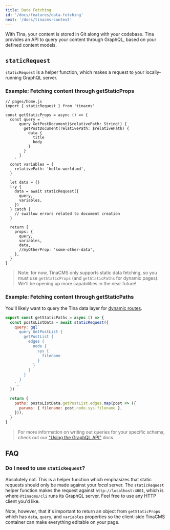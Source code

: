 ```yaml
---
title: Data Fetching
id: '/docs/features/data-fetching'
next: '/docs/tinacms-context'
---
```


With Tina, your content is stored in Git along with your codebase. Tina provides an API to query your content through GraphQL, based on your defined content models.

## `staticRequest`

`staticRequest` is a helper function, which makes a request to your locally-running GraphQL server.

### Example: Fetching content through getStaticProps

```tsx
// pages/home.js
import { staticRequest } from 'tinacms'

const getStaticProps = async () => {
  const query = `
      query GetPostDocument($relativePath: String!) {
        getPostDocument(relativePath: $relativePath) {
          data {
            title
            body
          }
        }
      }
    `
  const variables = {
    relativePath: 'hello-world.md',
  }

  let data = {}
  try {
    data = await staticRequest({
      query,
      variables,
    })
  } catch {
    // swallow errors related to document creation
  }

  return {
    props: {
      query,
      variables,
      data,
      //myOtherProp: 'some-other-data',
    },
  }
}
```

> Note: for now, TinaCMS only supports static data fetching, so you must use `getStaticProps` (and `getStaticPaths` for dynamic pages). We'll be opening up more capabilities in the near future!

### Example: Fetching content through getStaticPaths

You'll likely want to query the Tina data layer for [dynamic routes](https://nextjs.org/docs/basic-features/data-fetching#getstaticpaths-static-generation).

```js
export const getStaticPaths = async () => {
  const postsListData = await staticRequest({
    query: gql`
      query GetPostList {
        getPostList {
          edges {
            node {
              sys {
                filename
              }
            }
          }
        }
      }
    `,
  })

  return {
    paths: postsListData.getPostList.edges.map(post => ({
      params: { filename: post.node.sys.filename },
    })),
  }
}
```

> For more information on writing out queries for your specific schema, check out our ["Using the GraphQL API"](/docs/graphql/overview/) docs.

## FAQ

### Do I need to use `staticRequest`?

Absolutely not. This is a helper function which emphasizes that static requests should only be made against your _local_ server. The `staticRequest` helper function makes the request against `http://localhost:4001`, which is where `@tinacms/cli` runs its GraphQL server. Feel free to use any HTTP client you'd like.

Note, however, that it's important to return an object from `getStaticProps` which has `data`, `query`, and `variables` properties so the client-side TinaCMS container can make everything editable on your page.
